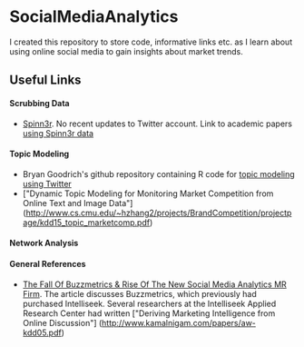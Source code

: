 # SocialMediaAnalytics


I created this repository to store code, informative links etc. as I learn about using online social media to gain insights about market trends.

## Useful Links
#### Scrubbing Data
* [Spinn3r](http://spinn3r.com/).  No recent updates to Twitter account. Link to academic papers [using Spinn3r data](https://scholar.google.com/scholar?q=spinn3r/)
 
#### Topic Modeling
* Bryan Goodrich's github repository containing R code for [topic modeling using Twitter](https://gist.github.com/bryangoodrich/7b5ef683ce8db592669e/)
* ["Dynamic Topic Modeling for Monitoring Market Competition from Online Text and Image Data"] (http://www.cs.cmu.edu/~hzhang2/projects/BrandCompetition/projectpage/kdd15_topic_marketcomp.pdf)

#### Network Analysis
#### General References
* [The Fall Of Buzzmetrics & Rise Of The New Social Media Analytics MR Firm](http://www.greenbookblog.org/2013/04/22/the-fall-of-buzzmetrics-rise-of-the-new-social-media-analytics-mr-firms/).  The article discusses Buzzmetrics, which previously had purchased Intelliseek.  Several researchers at the Intelliseek Applied Research Center had written ["Deriving Marketing Intelligence from Online Discussion"] (http://www.kamalnigam.com/papers/aw-kdd05.pdf)
